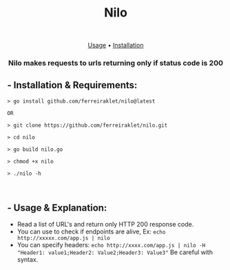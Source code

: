 <h1 align="center">Nilo</h1> <br>

<p align="center">
  <a href="#--usage--explanation">Usage</a> •
  <a href="#--installation--requirements">Installation</a>
</p>

<h3 align="center">Nilo makes requests to urls returning only if status code is 200</h3>

## - Installation & Requirements:
```
> go install github.com/ferreiraklet/nilo@latest

OR

> git clone https://github.com/ferreiraklet/nilo.git

> cd nilo

> go build nilo.go

> chmod +x nilo

> ./nilo -h
```
<br>


## - Usage & Explanation:
* Read a list of URL's and return only HTTP 200 response code.
* You can use to check if endpoints are alive, Ex: `echo http://xxxxx.com/app.js | nilo`
* You can specify headers: `echo http://xxxx.com/app.js | nilo -H "Header1: value1;Header2: Value2;Header3: Value3"` Be careful with syntax.

